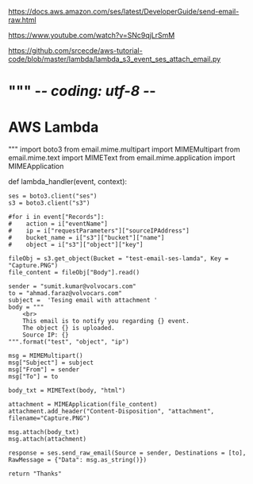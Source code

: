 
https://docs.aws.amazon.com/ses/latest/DeveloperGuide/send-email-raw.html


https://www.youtube.com/watch?v=SNc9qjLrSmM

https://github.com/srcecde/aws-tutorial-code/blob/master/lambda/lambda_s3_event_ses_attach_email.py

"""
-*- coding: utf-8 -*-
========================
AWS Lambda
========================

"""
import boto3
from email.mime.multipart import MIMEMultipart
from email.mime.text import MIMEText
from email.mime.application import MIMEApplication

def lambda_handler(event, context):
    
    ses = boto3.client("ses")
    s3 = boto3.client("s3")

    #for i in event["Records"]:
    #    action = i["eventName"]
    #    ip = i["requestParameters"]["sourceIPAddress"]
    #    bucket_name = i["s3"]["bucket"]["name"]
    #    object = i["s3"]["object"]["key"]

    fileObj = s3.get_object(Bucket = "test-email-ses-lamda", Key = "Capture.PNG")
    file_content = fileObj["Body"].read()

    sender = "sumit.kumar@volvocars.com"
    to = "ahmad.faraz@volvocars.com"
    subject =  'Tesing email with attachment ' 
    body = """
        <br>
        This email is to notify you regarding {} event.
        The object {} is uploaded.
        Source IP: {}
    """.format("test", "object", "ip")

    msg = MIMEMultipart()
    msg["Subject"] = subject
    msg["From"] = sender
    msg["To"] = to

    body_txt = MIMEText(body, "html")

    attachment = MIMEApplication(file_content)
    attachment.add_header("Content-Disposition", "attachment", filename="Capture.PNG")

    msg.attach(body_txt)
    msg.attach(attachment)

    response = ses.send_raw_email(Source = sender, Destinations = [to], RawMessage = {"Data": msg.as_string()})
    
    return "Thanks"